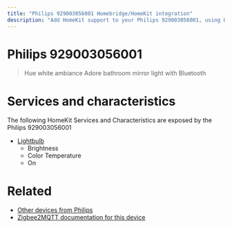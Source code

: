 ```yaml
---
title: "Philips 929003056001 Homebridge/HomeKit integration"
description: "Add HomeKit support to your Philips 929003056001, using Homebridge, Zigbee2MQTT and homebridge-z2m."
---
```

<!---
This file has been GENERATED using src/docgen/docgen.ts
DO NOT EDIT THIS FILE MANUALLY!
-->
# Philips 929003056001
> Hue white ambiance Adore bathroom mirror light with Bluetooth


# Services and characteristics
The following HomeKit Services and Characteristics are exposed by
the Philips 929003056001

* [Lightbulb](../../light.md)
  * Brightness
  * Color Temperature
  * On


# Related
* [Other devices from Philips](../index.md#philips)
* [Zigbee2MQTT documentation for this device](https://www.zigbee2mqtt.io/devices/929003056001.html)